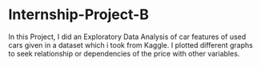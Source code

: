 # Internship-Project-B

In this Project, I did an Exploratory Data Analysis of car features of used cars given in a dataset which i took from Kaggle. I plotted different graphs to seek relationship or dependencies of the price with other variables. 

